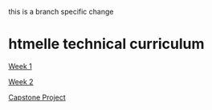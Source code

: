 this is a branch specific change

# htmelle technical curriculum

[Week 1](./week_1)

[Week 2](./week_2)

[Capstone Project](./week_3)

